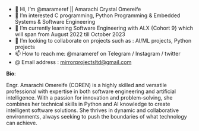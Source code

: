 - 👋 Hi, I’m @marameref || Amarachi Crystal Omereife
- 👀 I’m interested C programming, Python Programming & Embedded Systems & Software Engineering
- 🌱 I’m currently learning Software Engineering with ALX {Cohort 9} which will span from August 2022 till October 2023
- 💞️ I’m looking to collaborate on projects such as : AI/ML projects, Python projects
- 📫 How to reach me: @marameref on Telegram / Instagram / twitter
- @ Email address : mirrorprojectsltd@gmail.com

**Bio**:

Engr. Amarachi Omereife (COREN) is a highly skilled and versatile professional with expertise in both software engineering and artificial intelligence. 
With a passion for innovation and problem-solving, she combines her technical skills in Python and AI knowledge to create intelligent software solutions. 
She thrives in dynamic and collaborative environments, always seeking to push the boundaries of what technology can achieve.

<!---
marameref/marameref is a ✨ special ✨ repository because its `README.md` (this file) appears on your GitHub profile.
You can click the Preview link to take a look at your changes.
--->

